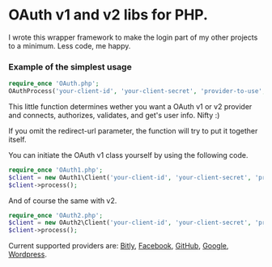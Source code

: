 # OAuth v1 and v2 libs for PHP.

I wrote this wrapper framework to make the login part of my other projects to a minimum.
Less code, me happy.

### Example of the simplest usage

```php
require_once 'OAuth.php';
OAuthProcess('your-client-id', 'your-client-secret', 'provider-to-use', 'your-app-redirect-url');
```

This little function determines wether you want a OAuth v1 or v2 provider and connects, authorizes, validates, and get's user info. Nifty :)

If you omit the redirect-url parameter, the function will try to put it together itself.

You can initiate the OAuth v1 class yourself by using the following code.

```php
require_once 'OAuth1.php';
$client = new OAuth1\Client('your-client-id', 'your-client-secret', 'provider-to-use', 'your-app-redirect-url');
$client->process();
```

And of course the same with v2.

```php
require_once 'OAuth2.php';
$client = new OAuth2\Client('your-client-id', 'your-client-secret', 'provider-to-use', 'your-app-redirect-url');
$client->process();
```

Current supported providers are:
[Bitly](http://dev.bitly.com/authentication.html),
[Facebook](https://developers.facebook.com/docs/),
[GitHub](http://developer.github.com/v3/),
[Google](http://code.google.com/more/),
[Wordpress](http://developer.wordpress.com/docs/api/).
